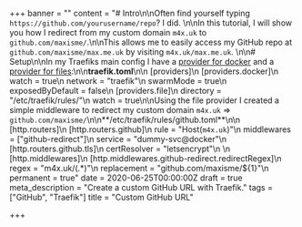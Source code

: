 +++
banner = ""
content = "# Intro\n\nOften find yourself typing `https://github.com/yourusername/repo`? I did. \n\nIn this tutorial, I will show you how I redirect from my custom domain `m4x.uk` to `github.com/maxisme/`.\n\nThis allows me to easily access my GitHub repo at `github.com/maxisme/max.me.uk` by visiting `m4x.uk/max.me.uk`. \n\n# Setup\n\nIn my Traefiks main config I have a [provider for docker](https://docs.traefik.io/providers/docker/) and a [provider for files](https://docs.traefik.io/providers/file/):\n\n**traefik.toml**\n\n    [providers]\n        [providers.docker]\n            watch = true\n            network = \"traefik\"\n            swarmMode = true\n            exposedByDefault = false\n        [providers.file]\n            directory = \"/etc/traefik/rules/\"\n            watch = true\n\nUsing the file provider I created a simple middleware to redirect my custom domain `m4x.uk` => `github.com/maxisme/`\n\n**/etc/traefik/rules/github.toml**\n\n    [http.routers]\n        [http.routers.github]\n            rule = \"Host(`m4x.uk`)\"\n            middlewares = [\"github-redirect\"]\n            service = \"dummy-svc@docker\"\n            [http.routers.github.tls]\n                certResolver = \"letsencrypt\"\n    \n    [http.middlewares]\n      [http.middlewares.github-redirect.redirectRegex]\n        regex = \"m4x.uk/(.*)\"\n        replacement = \"github.com/maxisme/${1}\"\n        permanent = true"
date = 2020-06-25T00:00:00Z
draft = true
meta_description = "Create a custom GitHub URL with Traefik."
tags = ["GitHub", "Traefik"]
title = "Custom GitHub URL"

+++
